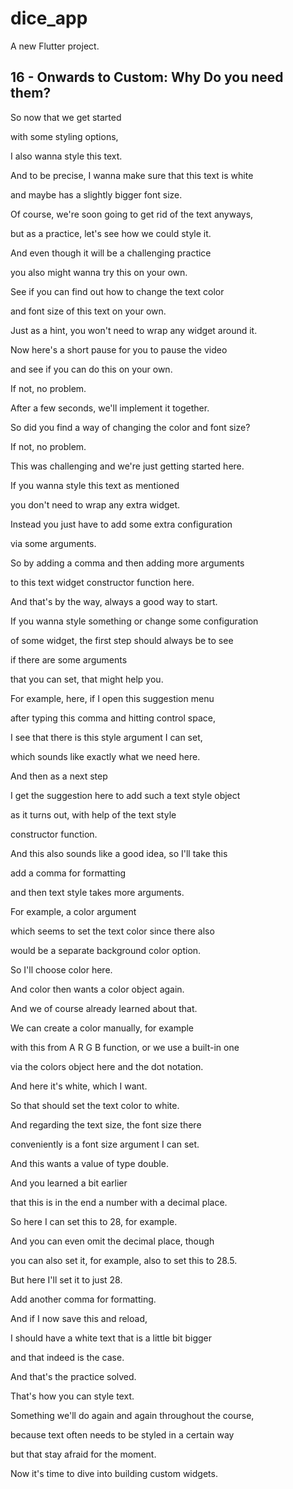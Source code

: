 # dice_app

A new Flutter project.

## 16 - Onwards to Custom: Why Do you need them?
So now that we get started

with some styling options,

I also wanna style this text.

And to be precise, I wanna make sure that this text is white

and maybe has a slightly bigger font size.

Of course, we're soon going to get rid of the text anyways,

but as a practice, let's see how we could style it.

And even though it will be a challenging practice

you also might wanna try this on your own.

See if you can find out how to change the text color

and font size of this text on your own.

Just as a hint, you won't need to wrap any widget around it.

Now here's a short pause for you to pause the video

and see if you can do this on your own.

If not, no problem.

After a few seconds, we'll implement it together.

So did you find a way of changing the color and font size?

If not, no problem.

This was challenging and we're just getting started here.

If you wanna style this text as mentioned

you don't need to wrap any extra widget.

Instead you just have to add some extra configuration

via some arguments.

So by adding a comma and then adding more arguments

to this text widget constructor function here.

And that's by the way, always a good way to start.

If you wanna style something or change some configuration

of some widget, the first step should always be to see

if there are some arguments

that you can set, that might help you.

For example, here, if I open this suggestion menu

after typing this comma and hitting control space,

I see that there is this style argument I can set,

which sounds like exactly what we need here.

And then as a next step

I get the suggestion here to add such a text style object

as it turns out, with help of the text style

constructor function.

And this also sounds like a good idea, so I'll take this

add a comma for formatting

and then text style takes more arguments.

For example, a color argument

which seems to set the text color since there also

would be a separate background color option.

So I'll choose color here.

And color then wants a color object again.

And we of course already learned about that.

We can create a color manually, for example

with this from A R G B function, or we use a built-in one

via the colors object here and the dot notation.

And here it's white, which I want.

So that should set the text color to white.

And regarding the text size, the font size there

conveniently is a font size argument I can set.

And this wants a value of type double.

And you learned a bit earlier

that this is in the end a number with a decimal place.

So here I can set this to 28, for example.

And you can even omit the decimal place, though

you can also set it, for example, also to set this to 28.5.

But here I'll set it to just 28.

Add another comma for formatting.

And if I now save this and reload,

I should have a white text that is a little bit bigger

and that indeed is the case.

And that's the practice solved.

That's how you can style text.

Something we'll do again and again throughout the course,

because text often needs to be styled in a certain way

but that stay afraid for the moment.

Now it's time to dive into building custom widgets.